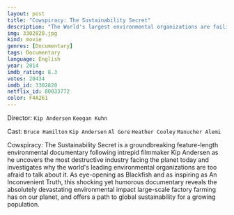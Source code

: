 ```yaml
---
layout: post
title: "Cowspiracy: The Sustainability Secret"
description: "The World's largest environmental organizations are failing to address the single most destructive force facing the planet today. Follow the shocking, yet humorous, journey of an aspiring environmentalist, as he daringly seeks to find the real solution to the most pressing environmental issues and true path to sustainability..."
img: 3302820.jpg
kind: movie
genres: [Documentary]
tags: Documentary 
language: English
year: 2014
imdb_rating: 8.3
votes: 20434
imdb_id: 3302820
netflix_id: 80033772
color: F4A261
---
```

Director: `Kip Andersen` `Keegan Kuhn`  

Cast: `Bruce Hamilton` `Kip Andersen` `Al Gore` `Heather Cooley` `Manucher Alemi` 

Cowspiracy: The Sustainability Secret is a groundbreaking feature-length environmental documentary following intrepid filmmaker Kip Andersen as he uncovers the most destructive industry facing the planet today and investigates why the world's leading environmental organizations are too afraid to talk about it. As eye-opening as Blackfish and as inspiring as An Inconvenient Truth, this shocking yet humorous documentary reveals the absolutely devastating environmental impact large-scale factory farming has on our planet, and offers a path to global sustainability for a growing population.